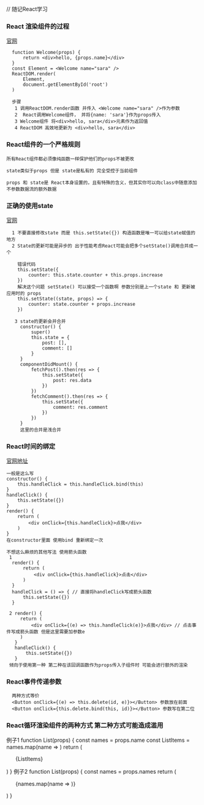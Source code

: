 // 随记React学习

### React 渲染组件的过程
[官网](https://react.docschina.org/docs/components-and-props.html)
```
  function Welcome(props) {
      return <div>hello, {props.name}</div>
  }
  const Element = <Welcome name="sara" />
  ReactDOM.render(
      Element,
      document.getElementById('root')
  )

  步骤
   1 调用ReactDOM.render函数 并传入 <Welcome name="sara" />作为参数
   2  React调用Welcome组件， 并将{name: 'sara'}作为props传入
   3 Welcome组件 将<div>hello, sara</div>元素作为返回值
   4 ReactDOM 高效地更新为 <div>hello, sara</div>

```
### React组件的一个严格规则
    所有React组件都必须像纯函数一样保护他们的props不被更改

    state类似于props 但是 state是私有的 完全受控于当前组件

    props 和 state是 React本身设置的，且有特殊的含义，但其实你可以向class中随意添加不参数数据流的额外数据

### 正确的使用state
[官网](https://react.docschina.org/docs/state-and-lifecycle.html)
```
  1 不要直接修改state 而是 this.setState({}) 构造函数是唯一可以给state赋值的地方
  2 State的更新可能是异步的 出于性能考虑React可能会把多个setState()调用合并成一个

    错误代码
    this.setState({
        counter: this.state.counter + this.props.increase
    })
    解决这个问题 setState() 可以接受一个函数啊 参数分别是上一个state 和 更新被应用时的 props
    this.setState((state, props) => {
        counter: state.counter + props.increase
    })

   3 state的更新会并合并
     constructor() {
         super()
         this.state = {
             post: [],
             comment: []
         }
     }
     componentDidMount() {
         fetchPost().then(res => {
             this.setState({
                 post: res.data
             })
         })
         fetchComment().then(res => {
             this.setState({
                 comment: res.comment
             })
         })
     }
     这里的合并是浅合并
```

### React时间的绑定
[官网地址](https://react.docschina.org/docs/handling-events.html)
```
一般是这么写
constructor() {
    this.handleClick = this.handleClick.bind(this)
}
handleClick() {
    this.setState({})
}
render() {
    return (
        <div onClick={this.handleClick}>点我</div>
    )
}
在constructor里面 使用bind 重新绑定一次

不想这么麻烦的其他写法 使用箭头函数
 1 
  render() {
      return (
          <div onClick={this.handleClick}>点击</div>
      )
  }
  handleClick = () => { // 直接将handleClick写成箭头函数
      this.setState({})
  }

 2 render() {
     return (
         <div onClick={(e) => this.handleClick(e)}>点我</div> // 点击事件写成箭头函数 但是这里需要加参数e
     )
   } 
   handleClick() {
       this.setState({})
   }
 倾向于使用第一种 第二种在该回调函数作为props传入子组件时 可能会进行额外的渲染
```

### React事件传递参数
```
  两种方式等价
  <Button onClick={(e) => this.delete(id, e)}></Button> 参数放在前面
  <Button onClick={this.delete.bind(this, id)}></Button> 参数写在第二位  
```

### React循环渲染组件的两种方式 第二种方式可能造成滥用

例子1 
function List(props) {
    const names = props.name
    const ListItems = names.map(name =>
        <ListItem name={name} key={name}></ListItem>
    )
    return (
        <ul>{ListItems}</ul>
    )
}
例子2 
function List(props) {
    const names = props.names
    return (
        <ul>
          {names.map(name =>
              <ListItem name={name} key={name}>
          )}
        </ul>
    )
}